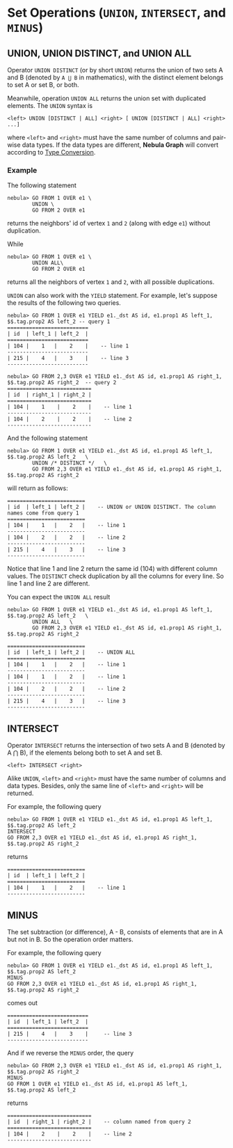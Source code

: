 # Set Operations (`UNION`, `INTERSECT`, and `MINUS`)

## UNION, UNION DISTINCT, and UNION ALL

Operator `UNION DISTINCT` (or by short `UNION`) returns the union of two sets A and B (denoted by `A ⋃ B` in mathematics), with the distinct element belongs to set A or set B, or both.

Meanwhile, operation `UNION ALL` returns the union set with duplicated elements. The `UNION` syntax is

```ngql
<left> UNION [DISTINCT | ALL] <right> [ UNION [DISTINCT | ALL] <right> ...]
```

where `<left>` and `<right>` must have the same number of columns and pair-wise data types. If the data types are different, **Nebula Graph** will convert according to [Type Conversion](../1.data-types/type-conversion.md).

### Example

The following statement

```ngql
nebula> GO FROM 1 OVER e1 \
        UNION \
        GO FROM 2 OVER e1
```

returns the neighbors' id of vertex `1` and `2` (along with edge `e1`) without duplication.

While

```ngql
nebula> GO FROM 1 OVER e1 \
        UNION ALL\
        GO FROM 2 OVER e1
```

returns all the neighbors of vertex `1` and `2`, with all possible duplications.

`UNION` can also work with the `YIELD` statement. For example, let's suppose the results of the following two queries.

```ngql
nebula> GO FROM 1 OVER e1 YIELD e1._dst AS id, e1.prop1 AS left_1, $$.tag.prop2 AS left_2 -- query 1
==========================
| id  | left_1 | left_2  |
==========================
| 104 |    1   |    2    |    -- line 1
--------------------------
| 215 |    4   |    3    |    -- line 3
--------------------------

nebula> GO FROM 2,3 OVER e1 YIELD e1._dst AS id, e1.prop1 AS right_1, $$.tag.prop2 AS right_2  -- query 2
===========================
| id  | right_1 | right_2 |
===========================
| 104 |    1    |    2    |    -- line 1
---------------------------
| 104 |    2    |    2    |    -- line 2
---------------------------
```

And the following statement

```ngql
nebula> GO FROM 1 OVER e1 YIELD e1._dst AS id, e1.prop1 AS left_1, $$.tag.prop2 AS left_2   \
        UNION /* DISTINCT */   \
        GO FROM 2,3 OVER e1 YIELD e1._dst AS id, e1.prop1 AS right_1, $$.tag.prop2 AS right_2
```

will return as follows:

```ngql
=========================
| id  | left_1 | left_2 |    -- UNION or UNION DISTINCT. The column names come from query 1
=========================
| 104 |    1   |    2   |    -- line 1
-------------------------
| 104 |    2   |    2   |    -- line 2
-------------------------
| 215 |    4   |    3   |    -- line 3
-------------------------
```

Notice that line 1 and line 2 return the same id (104) with different column values. The `DISTINCT` check duplication by all the columns for every line. So line 1 and line 2 are different.

You can expect the `UNION ALL` result

```ngql
nebula> GO FROM 1 OVER e1 YIELD e1._dst AS id, e1.prop1 AS left_1, $$.tag.prop2 AS left_2   \
        UNION ALL   \
        GO FROM 2,3 OVER e1 YIELD e1._dst AS id, e1.prop1 AS right_1, $$.tag.prop2 AS right_2

=========================
| id  | left_1 | left_2 |    -- UNION ALL
=========================
| 104 |    1   |    2   |    -- line 1
-------------------------
| 104 |    1   |    2   |    -- line 1
-------------------------
| 104 |    2   |    2   |    -- line 2
-------------------------
| 215 |    4   |    3   |    -- line 3
-------------------------
```

## INTERSECT

Operator `INTERSECT` returns the intersection of two sets A and B (denoted by A ⋂ B), if the elements belong both to set A and set B.

```ngql
<left> INTERSECT <right>
```

Alike `UNION`, `<left>` and `<right>` must have the same number of columns and data types.
Besides, only the same line of `<left>` and `<right>` will be returned.

For example, the following query

```ngql
nebula> GO FROM 1 OVER e1 YIELD e1._dst AS id, e1.prop1 AS left_1, $$.tag.prop2 AS left_2
INTERSECT
GO FROM 2,3 OVER e1 YIELD e1._dst AS id, e1.prop1 AS right_1, $$.tag.prop2 AS right_2
```

returns

```ngql
=========================
| id  | left_1 | left_2 |
=========================
| 104 |    1   |    2   |    -- line 1
-------------------------
```

## MINUS

The set subtraction (or difference), A - B, consists of elements that are in A but not in B. So the operation order matters.

For example, the following query

```ngql
nebula> GO FROM 1 OVER e1 YIELD e1._dst AS id, e1.prop1 AS left_1, $$.tag.prop2 AS left_2
MINUS
GO FROM 2,3 OVER e1 YIELD e1._dst AS id, e1.prop1 AS right_1, $$.tag.prop2 AS right_2
```

comes out

```ngql
==========================
| id  | left_1 | left_2  |
==========================
| 215 |    4   |    3    |     -- line 3
--------------------------
```

And if we reverse the `MINUS` order, the query

```ngql
nebula> GO FROM 2,3 OVER e1 YIELD e1._dst AS id, e1.prop1 AS right_1, $$.tag.prop2 AS right_2
MINUS
GO FROM 1 OVER e1 YIELD e1._dst AS id, e1.prop1 AS left_1, $$.tag.prop2 AS left_2
```

returns

```ngql
===========================
| id  | right_1 | right_2 |    -- column named from query 2
===========================
| 104 |    2    |    2    |    -- line 2
---------------------------
```
